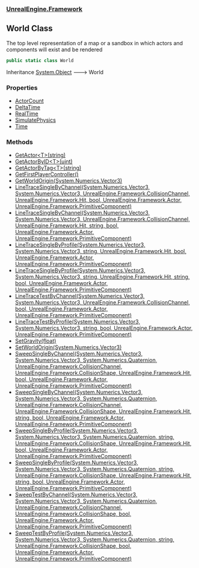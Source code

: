 ### [UnrealEngine.Framework](./UnrealEngine-Framework.md 'UnrealEngine.Framework')
## World Class
The top level representation of a map or a sandbox in which actors and components will exist and be rendered  
```csharp
public static class World
```
Inheritance [System.Object](https://docs.microsoft.com/en-us/dotnet/api/System.Object 'System.Object') &#129106; World  
### Properties
- [ActorCount](./World-ActorCount.md 'UnrealEngine.Framework.World.ActorCount')
- [DeltaTime](./World-DeltaTime.md 'UnrealEngine.Framework.World.DeltaTime')
- [RealTime](./World-RealTime.md 'UnrealEngine.Framework.World.RealTime')
- [SimulatePhysics](./World-SimulatePhysics.md 'UnrealEngine.Framework.World.SimulatePhysics')
- [Time](./World-Time.md 'UnrealEngine.Framework.World.Time')
### Methods
- [GetActor&lt;T&gt;(string)](./World-GetActor-T-(string).md 'UnrealEngine.Framework.World.GetActor&lt;T&gt;(string)')
- [GetActorByID&lt;T&gt;(uint)](./World-GetActorByID-T-(uint).md 'UnrealEngine.Framework.World.GetActorByID&lt;T&gt;(uint)')
- [GetActorByTag&lt;T&gt;(string)](./World-GetActorByTag-T-(string).md 'UnrealEngine.Framework.World.GetActorByTag&lt;T&gt;(string)')
- [GetFirstPlayerController()](./World-GetFirstPlayerController().md 'UnrealEngine.Framework.World.GetFirstPlayerController()')
- [GetWorldOrigin(System.Numerics.Vector3)](./World-GetWorldOrigin(Vector3).md 'UnrealEngine.Framework.World.GetWorldOrigin(System.Numerics.Vector3)')
- [LineTraceSingleByChannel(System.Numerics.Vector3, System.Numerics.Vector3, UnrealEngine.Framework.CollisionChannel, UnrealEngine.Framework.Hit, bool, UnrealEngine.Framework.Actor, UnrealEngine.Framework.PrimitiveComponent)](./World-LineTraceSingleByChannel(Vector3_Vector3_CollisionChannel_Hit_bool_Actor_PrimitiveComponent).md 'UnrealEngine.Framework.World.LineTraceSingleByChannel(System.Numerics.Vector3, System.Numerics.Vector3, UnrealEngine.Framework.CollisionChannel, UnrealEngine.Framework.Hit, bool, UnrealEngine.Framework.Actor, UnrealEngine.Framework.PrimitiveComponent)')
- [LineTraceSingleByChannel(System.Numerics.Vector3, System.Numerics.Vector3, UnrealEngine.Framework.CollisionChannel, UnrealEngine.Framework.Hit, string, bool, UnrealEngine.Framework.Actor, UnrealEngine.Framework.PrimitiveComponent)](./World-LineTraceSingleByChannel(Vector3_Vector3_CollisionChannel_Hit_string_bool_Actor_PrimitiveComponent).md 'UnrealEngine.Framework.World.LineTraceSingleByChannel(System.Numerics.Vector3, System.Numerics.Vector3, UnrealEngine.Framework.CollisionChannel, UnrealEngine.Framework.Hit, string, bool, UnrealEngine.Framework.Actor, UnrealEngine.Framework.PrimitiveComponent)')
- [LineTraceSingleByProfile(System.Numerics.Vector3, System.Numerics.Vector3, string, UnrealEngine.Framework.Hit, bool, UnrealEngine.Framework.Actor, UnrealEngine.Framework.PrimitiveComponent)](./World-LineTraceSingleByProfile(Vector3_Vector3_string_Hit_bool_Actor_PrimitiveComponent).md 'UnrealEngine.Framework.World.LineTraceSingleByProfile(System.Numerics.Vector3, System.Numerics.Vector3, string, UnrealEngine.Framework.Hit, bool, UnrealEngine.Framework.Actor, UnrealEngine.Framework.PrimitiveComponent)')
- [LineTraceSingleByProfile(System.Numerics.Vector3, System.Numerics.Vector3, string, UnrealEngine.Framework.Hit, string, bool, UnrealEngine.Framework.Actor, UnrealEngine.Framework.PrimitiveComponent)](./World-LineTraceSingleByProfile(Vector3_Vector3_string_Hit_string_bool_Actor_PrimitiveComponent).md 'UnrealEngine.Framework.World.LineTraceSingleByProfile(System.Numerics.Vector3, System.Numerics.Vector3, string, UnrealEngine.Framework.Hit, string, bool, UnrealEngine.Framework.Actor, UnrealEngine.Framework.PrimitiveComponent)')
- [LineTraceTestByChannel(System.Numerics.Vector3, System.Numerics.Vector3, UnrealEngine.Framework.CollisionChannel, bool, UnrealEngine.Framework.Actor, UnrealEngine.Framework.PrimitiveComponent)](./World-LineTraceTestByChannel(Vector3_Vector3_CollisionChannel_bool_Actor_PrimitiveComponent).md 'UnrealEngine.Framework.World.LineTraceTestByChannel(System.Numerics.Vector3, System.Numerics.Vector3, UnrealEngine.Framework.CollisionChannel, bool, UnrealEngine.Framework.Actor, UnrealEngine.Framework.PrimitiveComponent)')
- [LineTraceTestByProfile(System.Numerics.Vector3, System.Numerics.Vector3, string, bool, UnrealEngine.Framework.Actor, UnrealEngine.Framework.PrimitiveComponent)](./World-LineTraceTestByProfile(Vector3_Vector3_string_bool_Actor_PrimitiveComponent).md 'UnrealEngine.Framework.World.LineTraceTestByProfile(System.Numerics.Vector3, System.Numerics.Vector3, string, bool, UnrealEngine.Framework.Actor, UnrealEngine.Framework.PrimitiveComponent)')
- [SetGravity(float)](./World-SetGravity(float).md 'UnrealEngine.Framework.World.SetGravity(float)')
- [SetWorldOrigin(System.Numerics.Vector3)](./World-SetWorldOrigin(Vector3).md 'UnrealEngine.Framework.World.SetWorldOrigin(System.Numerics.Vector3)')
- [SweepSingleByChannel(System.Numerics.Vector3, System.Numerics.Vector3, System.Numerics.Quaternion, UnrealEngine.Framework.CollisionChannel, UnrealEngine.Framework.CollisionShape, UnrealEngine.Framework.Hit, bool, UnrealEngine.Framework.Actor, UnrealEngine.Framework.PrimitiveComponent)](./World-SweepSingleByChannel(Vector3_Vector3_Quaternion_CollisionChannel_CollisionShape_Hit_bool_Actor_PrimitiveComponent).md 'UnrealEngine.Framework.World.SweepSingleByChannel(System.Numerics.Vector3, System.Numerics.Vector3, System.Numerics.Quaternion, UnrealEngine.Framework.CollisionChannel, UnrealEngine.Framework.CollisionShape, UnrealEngine.Framework.Hit, bool, UnrealEngine.Framework.Actor, UnrealEngine.Framework.PrimitiveComponent)')
- [SweepSingleByChannel(System.Numerics.Vector3, System.Numerics.Vector3, System.Numerics.Quaternion, UnrealEngine.Framework.CollisionChannel, UnrealEngine.Framework.CollisionShape, UnrealEngine.Framework.Hit, string, bool, UnrealEngine.Framework.Actor, UnrealEngine.Framework.PrimitiveComponent)](./World-SweepSingleByChannel(Vector3_Vector3_Quaternion_CollisionChannel_CollisionShape_Hit_string_bool_Actor_PrimitiveComponent).md 'UnrealEngine.Framework.World.SweepSingleByChannel(System.Numerics.Vector3, System.Numerics.Vector3, System.Numerics.Quaternion, UnrealEngine.Framework.CollisionChannel, UnrealEngine.Framework.CollisionShape, UnrealEngine.Framework.Hit, string, bool, UnrealEngine.Framework.Actor, UnrealEngine.Framework.PrimitiveComponent)')
- [SweepSingleByProfile(System.Numerics.Vector3, System.Numerics.Vector3, System.Numerics.Quaternion, string, UnrealEngine.Framework.CollisionShape, UnrealEngine.Framework.Hit, bool, UnrealEngine.Framework.Actor, UnrealEngine.Framework.PrimitiveComponent)](./World-SweepSingleByProfile(Vector3_Vector3_Quaternion_string_CollisionShape_Hit_bool_Actor_PrimitiveComponent).md 'UnrealEngine.Framework.World.SweepSingleByProfile(System.Numerics.Vector3, System.Numerics.Vector3, System.Numerics.Quaternion, string, UnrealEngine.Framework.CollisionShape, UnrealEngine.Framework.Hit, bool, UnrealEngine.Framework.Actor, UnrealEngine.Framework.PrimitiveComponent)')
- [SweepSingleByProfile(System.Numerics.Vector3, System.Numerics.Vector3, System.Numerics.Quaternion, string, UnrealEngine.Framework.CollisionShape, UnrealEngine.Framework.Hit, string, bool, UnrealEngine.Framework.Actor, UnrealEngine.Framework.PrimitiveComponent)](./World-SweepSingleByProfile(Vector3_Vector3_Quaternion_string_CollisionShape_Hit_string_bool_Actor_PrimitiveComponent).md 'UnrealEngine.Framework.World.SweepSingleByProfile(System.Numerics.Vector3, System.Numerics.Vector3, System.Numerics.Quaternion, string, UnrealEngine.Framework.CollisionShape, UnrealEngine.Framework.Hit, string, bool, UnrealEngine.Framework.Actor, UnrealEngine.Framework.PrimitiveComponent)')
- [SweepTestByChannel(System.Numerics.Vector3, System.Numerics.Vector3, System.Numerics.Quaternion, UnrealEngine.Framework.CollisionChannel, UnrealEngine.Framework.CollisionShape, bool, UnrealEngine.Framework.Actor, UnrealEngine.Framework.PrimitiveComponent)](./World-SweepTestByChannel(Vector3_Vector3_Quaternion_CollisionChannel_CollisionShape_bool_Actor_PrimitiveComponent).md 'UnrealEngine.Framework.World.SweepTestByChannel(System.Numerics.Vector3, System.Numerics.Vector3, System.Numerics.Quaternion, UnrealEngine.Framework.CollisionChannel, UnrealEngine.Framework.CollisionShape, bool, UnrealEngine.Framework.Actor, UnrealEngine.Framework.PrimitiveComponent)')
- [SweepTestByProfile(System.Numerics.Vector3, System.Numerics.Vector3, System.Numerics.Quaternion, string, UnrealEngine.Framework.CollisionShape, bool, UnrealEngine.Framework.Actor, UnrealEngine.Framework.PrimitiveComponent)](./World-SweepTestByProfile(Vector3_Vector3_Quaternion_string_CollisionShape_bool_Actor_PrimitiveComponent).md 'UnrealEngine.Framework.World.SweepTestByProfile(System.Numerics.Vector3, System.Numerics.Vector3, System.Numerics.Quaternion, string, UnrealEngine.Framework.CollisionShape, bool, UnrealEngine.Framework.Actor, UnrealEngine.Framework.PrimitiveComponent)')
